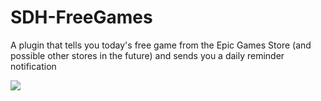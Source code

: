 # SDH-FreeGames

A plugin that tells you today's free game from the Epic Games Store (and possible other stores in the future) and sends you a daily reminder notification

![](https://cdn.discordapp.com/attachments/960281551868952618/1056667822417268868/image.png)
